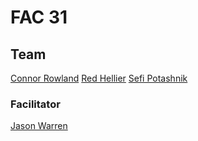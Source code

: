 # FAC 31

## Team

[Connor Rowland](https://github.com/FortyTwoFortyTwo)
[Red Hellier](https://github.com/RedHellier)
[Sefi Potashnik](https://github.com/josephpotashnik)

### Facilitator

[Jason Warren](https://github.com/jasonwarrenuk)
